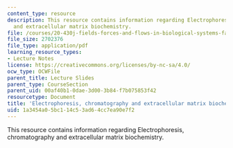 ```yaml
---
content_type: resource
description: This resource contains information regarding Electrophoresis, chromatography
  and extracellular matrix biochemistry.
file: /courses/20-430j-fields-forces-and-flows-in-biological-systems-fall-2015/1a3454a05bc114c53ad64cc7ea90e7f2_MIT20_430JF15_Lecture23.pdf
file_size: 2702376
file_type: application/pdf
learning_resource_types:
- Lecture Notes
license: https://creativecommons.org/licenses/by-nc-sa/4.0/
ocw_type: OCWFile
parent_title: Lecture Slides
parent_type: CourseSection
parent_uid: 00af40b1-0dae-3d00-3b84-f7b075853f42
resourcetype: Document
title: 'Electrophoresis, chromatography and extracellular matrix biochemistry '
uid: 1a3454a0-5bc1-14c5-3ad6-4cc7ea90e7f2
---
```

This resource contains information regarding Electrophoresis, chromatography and extracellular matrix biochemistry.